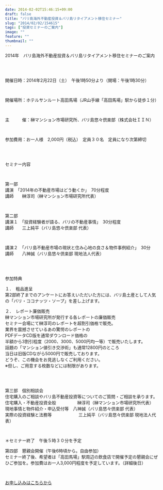 ```yaml
---
date: 2014-02-02T15:46:15+09:00
draft: false
title: "バリ島海外不動産投資＆バリ島リタイアメント移住セミナー"
slug: "2014/02/02/154615"
tags: ["投資セミナーのご案内"]
image: ""
feature: ""
thumbnail: ""
---
```

<p>2014年　バリ島海外不動産投資＆バリ島リタイアメント移住セミナーのご案内</p><br/><br/><p>開催日時：2014年2月22日（土）　午後1時50分より（開場：午後1時30分）</p><br/><p>開催場所：ホテルサンルート高田馬場（JR山手線「高田馬場」駅から徒歩１分）</p><br/><p>主　　　催：榊マンション市場研究所、バリ島悠々倶楽部（株式会社ＩＩＮ）</p><br/><p>参加費用：お一人様　2,000円（税込）　定員３０名　定員になり次第締切</p><br/><br/><p>セミナー内容</p><br/><p>第一部　<br/>講演　「2014年の不動産市場はどう動くか」　70分程度<br/>講師　　榊淳司（榊マンション市場研究所代表）</p><br/><p>第二部<br/>講演１　「投資経験者が語る、バリの不動産事情」　30分程度<br/>講師　　三上純平（バリ島悠々倶楽部 代表）</p><br/><p>講演２　「バリ島不動産市場の現状と住み心地の良さ＆物件事例紹介」　30分<br/>講師　　八神誠（バリ島悠々倶楽部 現地法人代表）</p><br/><br/><p>参加特典<br/></p><p>１．　粗品進呈<br/>第2部終了までのアンケートにお答えいただいた方には、バリ島土産として人気の「バリ・ココナッツ・ソープ」を差し上げます。<br/></p><p>２．　レポート廉価販売<br/>榊マンション市場研究所が発行する各レポートの廉価販売<br/>セミナー会場にて榊淳司のレポートを超割引価格で販売。<br/>業界を震撼させているあの驚愕のレポートの<br/>PDFデータCD版を通常ダウンロード価格の<br/>半額から3割引程度（2000、3000、5000円均一等）で販売いたします。<br/>話題の「マンション値引き交渉術」も通常12800円のところ<br/>当日は旧版CDながら5000円で販売しております。<br/>どうぞ、この機会をお見逃しなくご利用ください。<br/>※但し、ご用意する枚数などには制限があります。</p><br/><p><br/>第三部　個別相談会<br/>住宅購入のご相談やバリ島不動産投資等についてのご質問・ご相談を承ります。<br/>住宅購入・不動産投資全般　　　　　榊淳司（榊マンション市場研究所代表）<br/>現地事情と物件紹介・申込受付等　八神誠（バリ島悠々倶楽部 代表）<br/>実際の投資経験と法務等　　　　　 　三上純平（バリ島悠々倶楽部 現地法人代表）</p><br/><p>＊セミナー終了　午後５時３０分を予定</p><p>第四部　懇親会開催（午後6時頃から。自由参加）<br/>セミナー終了後、希望者は「高田馬場」駅周辺の飲食店で開催予定の懇親会にぜひご参加を。参加費はお一人3,000円程度を予定しています。（詳細後日）</p><br/><p><u><a href="?page_id=7277" target="_blank">お申し込みはこちらから</a> </u><br/></p>


